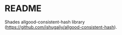 # README #

Shades allgood-consistent-hash library (https://github.com/ishugaliy/allgood-consistent-hash).
